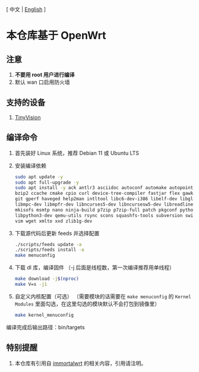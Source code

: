 [ 中文 | [English](https://github.com/YuzukiHD/OpenWrt/blob/openwrt-23.05/README.en.md) ]

# 本仓库基于 OpenWrt

## 注意

1. **不要用 root 用户进行编译**
2. 默认 wan 口启用防火墙

## 支持的设备

1. [TinyVision](https://github.com/YuzukiHD/TinyVision)

## 编译命令

1. 首先装好 Linux 系统，推荐 Debian 11 或 Ubuntu LTS

2. 安装编译依赖

   ```bash
   sudo apt update -y
   sudo apt full-upgrade -y
   sudo apt install -y ack antlr3 asciidoc autoconf automake autopoint binutils bison build-essential \
   bzip2 ccache cmake cpio curl device-tree-compiler fastjar flex gawk gettext gcc-multilib g++-multilib \
   git gperf haveged help2man intltool libc6-dev-i386 libelf-dev libglib2.0-dev libgmp3-dev libltdl-dev \
   libmpc-dev libmpfr-dev libncurses5-dev libncursesw5-dev libreadline-dev libssl-dev libtool lrzsz \
   mkisofs msmtp nano ninja-build p7zip p7zip-full patch pkgconf python2.7 python3 python3-pyelftools \
   libpython3-dev qemu-utils rsync scons squashfs-tools subversion swig texinfo uglifyjs upx-ucl unzip \
   vim wget xmlto xxd zlib1g-dev
   ```

3. 下载源代码后更新 feeds 并选择配置

   ```bash
   ./scripts/feeds update -a
   ./scripts/feeds install -a
   make menuconfig
   ```

4. 下载 dl 库，编译固件
（-j 后面是线程数，第一次编译推荐用单线程）

   ```bash
   make download -j$(nproc)
   make V=s -j1
   ```

5. 自定义内核配置（可选）
（需要模块的话需要在 `make menuconfig` 的 `Kernel Modules` 里面勾选，在这里勾选的模块默认不会打包到镜像里）

   ```bash
   make kernel_menuconfig
   ```

编译完成后输出路径：bin/targets

## 特别提醒

1. 本仓库有引用自 [immortalwrt](https://github.com/immortalwrt/immortalwrt) 的相关内容，引用请注明。

